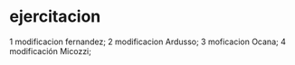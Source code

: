 # ejercitacion

1 modificacion fernandez;
2 modificacion Ardusso;
3 moficacion Ocana;
4 modificación Micozzi;

